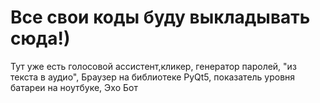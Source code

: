 # Все свои коды буду выкладывать сюда!)
Тут уже есть голосовой ассистент,кликер, генератор паролей, "из текста в аудио", Браузер на библиотеке PyQt5, показатель уровня батареи на ноутбуке, Эхо Бот

